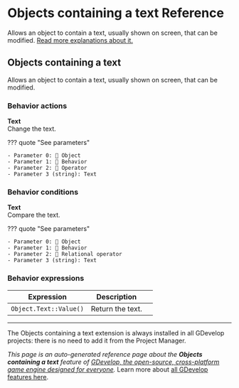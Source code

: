 # Objects containing a text Reference

Allows an object to contain a text, usually shown on screen, that can be modified. [Read more explanations about it.](/gdevelop5/objects)



## Objects containing a text 

Allows an object to contain a text, usually shown on screen, that can be modified. 

### Behavior actions

**Text**  
Change the text.

??? quote "See parameters"

    - Parameter 0: 👾 Object
    - Parameter 1: 🧩 Behavior
    - Parameter 2: 🟰 Operator
    - Parameter 3 (string): Text

### Behavior conditions

**Text**  
Compare the text.

??? quote "See parameters"

    - Parameter 0: 👾 Object
    - Parameter 1: 🧩 Behavior
    - Parameter 2: 🟰 Relational operator
    - Parameter 3 (string): Text

### Behavior expressions

| Expression | Description |  |
|-----|-----|-----|
| `Object.Text::Value()` | Return the text. ||



---

The Objects containing a text extension is always installed in all GDevelop projects: there is no need to add it from the Project Manager.

*This page is an auto-generated reference page about the **Objects containing a text** feature of [GDevelop, the open-source, cross-platform game engine designed for everyone](https://gdevelop.io/).* Learn more about [all GDevelop features here](/gdevelop5/all-features).